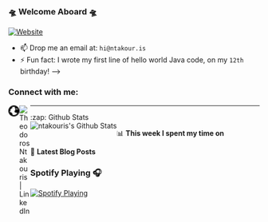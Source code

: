 ### 🛸 Welcome Aboard 🛸

[![Website](https://img.shields.io/website?label=ntakour.is&style=for-the-badge&url=https%3A%2F%2Fntakour.is)](https://ntakour.is)

- 📫 Drop me an email at: `hi@ntakour.is`
- ⚡ Fun fact: I wrote my first line of hello world Java code, on my `12th` birthday!
-->

### Connect with me:

[<img align="left" alt="ntakour.is" width="22px" src="https://raw.githubusercontent.com/iconic/open-iconic/master/svg/globe.svg" />][website]
[<img align="left" alt="Theodoros Ntakouris | LinkedIn" width="22px" src="https://cdn.jsdelivr.net/npm/simple-icons@v3/icons/linkedin.svg" />][linkedin]

---

<summary>:zap: Github Stats</summary>
<img align="left" alt="ntakouris's Github Stats" src="https://github-readme-stats.codestackr.vercel.app/api?username=ntakouris&show_icons=true&hide_border=true" />

📊 **This week I spent my time on**
<!--START_SECTION:waka-->
<!--END_SECTION:waka-->

📕 **Latest Blog Posts**
<!-- BLOG-POST-LIST:START -->
<!-- BLOG-POST-LIST:END -->

### Spotify Playing 🎧
[<img src="https://now-playing-codestackr.vercel.app/api/spotify-playing" alt="Spotify Playing" width="350" />](https://open.spotify.com/user/sv9ylxlw0bjl7d2gqezpg1qvi)

[website]: https://ntakour.is
[linkedin]: https://www.linkedin.com/in/theodoros-ntakouris/
